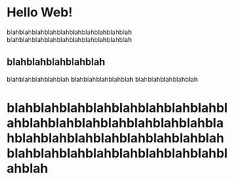 # Hello Web!

blahblahblahblahblahblahblahblahblahblah
blahblahblahblahblahblahblahblahblahblah

## blahblahblahblahblah

blahblahblahblahblah
blahblahblahblahblah
blahblahblahblahblah

  <h1> blahblahblahblahblahblahblahblahblahblahblahblahblahblahblahblahblahblahblahblahblahblahblahblahblahblahblahblahblahblahblahblahblahblahblah </h1>

